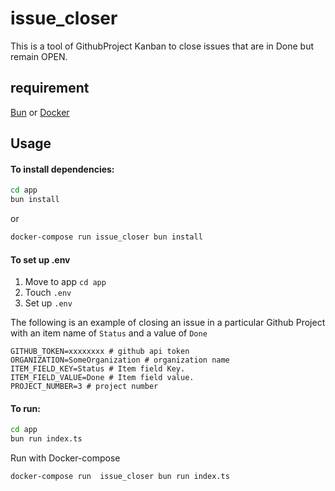 # issue_closer
This is a tool of GithubProject Kanban to close issues that are in Done but remain OPEN.


## requirement
[Bun](https://bun.sh/) or [Docker](https://www.docker.com/get-started/) 

## Usage
#### To install dependencies:

```bash
cd app
bun install
```
or 

```bash
docker-compose run issue_closer bun install
```

#### To set up .env
1. Move to app `cd app`
1. Touch `.env`
2. Set up `.env`
  
The following is an example of closing an issue in a particular Github Project with an item name of `Status` and a value of `Done`
``` .env
GITHUB_TOKEN=xxxxxxxx # github api token
ORGANIZATION=SomeOrganization # organization name
ITEM_FIELD_KEY=Status # Item field Key.
ITEM_FIELD_VALUE=Done # Item field value.
PROJECT_NUMBER=3 # project number
```

#### To run:

``` bash
cd app
bun run index.ts
```
Run with Docker-compose
``` bash
docker-compose run  issue_closer bun run index.ts
```

